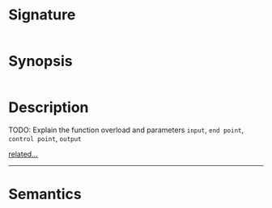 # Signature
```vikid-signature
```

# Synopsis
```vikid-synopsis
```

# Description
TODO: Explain the function overload and parameters `input`, `end point`, `control point`, `output`

[related...](https://www.w3schools.com/tags/canvas_quadraticcurveto.asp)

----
# Semantics